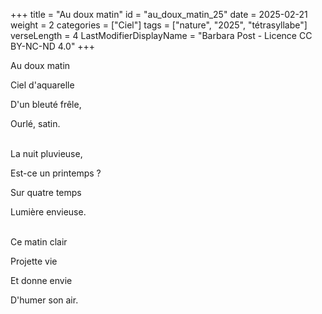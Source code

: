 +++
title = "Au doux matin"
id = "au_doux_matin_25"
date = 2025-02-21
weight = 2
categories = ["Ciel"]
tags = ["nature", "2025", "tétrasyllabe"]
verseLength = 4
LastModifierDisplayName = "Barbara Post - Licence CC BY-NC-ND 4.0"
+++

Au doux matin

Ciel d'aquarelle

D'un bleuté frêle,

Ourlé, satin.

 \
La nuit pluvieuse,

Est-ce un printemps ?

Sur quatre temps

Lumière envieuse.

 \
Ce matin clair

Projette vie

Et donne envie

D'humer son air.
